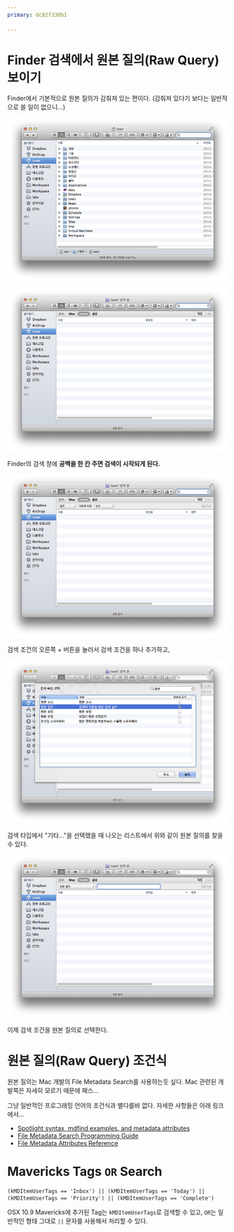 ```yaml
---
primary: dc82f330b1

---
```


# Finder 검색에서 원본 질의(Raw Query) 보이기

Finder에서 기본적으로 원본 질의가 감춰져 있는 편이다. (감춰져 있다기 보다는 일반적으로 쓸 일이 없으니...)

![파인더를 연다][view-raw-query1]

![Space 한 번][view-raw-query2]

Finder의 검색 창에 **공백을 한 칸 주면 검색이 시작되게 된다.**

![검색 조건을 추가 시킨다][view-raw-query3]

검색 조건의 오른쪽 + 버튼을 눌러서 검색 조건을 하나 추가하고,

![원본 질의를 추가][view-raw-query4]

검색 타입에서 "기타..."을 선택했을 때 나오는 리스트에서 위와 같이 원본 질의를 찾을 수 있다.

![검색 조건으로 원본 질의를 선택][view-raw-query5]

이제 검색 조건을 원본 질의로 선택한다.


# 원본 질의(Raw Query) 조건식

원본 질의는 Mac 개발의 File Metadata Search를 사용하는듯 싶다. Mac 관련된 개발쪽은 자세히 모르기 때문에 패스...

그냥 일반적인 프로그래밍 언어의 조건식과 별다를바 없다. 자세한 사항들은 아래 링크에서...

- [Spotlight syntax, mdfind examples, and metadata attributes]
- [File Metadata Search Programming Guide] 
- [File Metadata Attributes Reference]


# Mavericks Tags `OR` Search

	(kMDItemUserTags == 'Inbox') || (kMDItemUserTags == 'Today') || (kMDItemUserTags == 'Priority') || (kMDItemUserTags == 'Complete')

OSX 10.9 Mavericks에 추가된 Tag는 `kMDItemUserTags`로 검색할 수 있고, `OR`는 일반적인 형태 그대로 `||` 문자를 사용해서 처리할 수 있다.




[Spotlight syntax, mdfind examples, and metadata attributes]: http://osxnotes.net/spotlight.html
[File Metadata Search Programming Guide]: https://developer.apple.com/library/mac/documentation/Carbon/Conceptual/SpotlightQuery/Concepts/QueryFormat.html
[File Metadata Attributes Reference]: https://developer.apple.com/library/mac/documentation/carbon/reference/metadataattributesref/reference/commonattrs.html

[view-raw-query1]: ../../../files/captures/20140131/001127.png
[view-raw-query2]: ../../../files/captures/20140131/001134.png
[view-raw-query3]: ../../../files/captures/20140131/001141.png
[view-raw-query4]: ../../../files/captures/20140131/001213.png
[view-raw-query5]: ../../../files/captures/20140131/001221.png